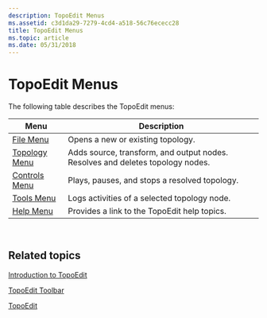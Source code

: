 ```yaml
---
description: TopoEdit Menus
ms.assetid: c3d1da29-7279-4cd4-a518-56c76ececc28
title: TopoEdit Menus
ms.topic: article
ms.date: 05/31/2018
---
```


# TopoEdit Menus

The following table describes the TopoEdit menus:



| Menu                               | Description                                                                    |
|------------------------------------|--------------------------------------------------------------------------------|
| [File Menu](file-menu.md)         | Opens a new or existing topology.                                              |
| [Topology Menu](topology-menu.md) | Adds source, transform, and output nodes. Resolves and deletes topology nodes. |
| [Controls Menu](controls-menu.md) | Plays, pauses, and stops a resolved topology.                                  |
| [Tools Menu](tools-menu.md)       | Logs activities of a selected topology node.                                   |
| [Help Menu](help-menu.md)         | Provides a link to the TopoEdit help topics.                                   |



 

## Related topics

<dl> <dt>

[Introduction to TopoEdit](introduction-to-topoedit.md)
</dt> <dt>

[TopoEdit Toolbar](topoedit-toolbar.md)
</dt> <dt>

[TopoEdit](topoedit.md)
</dt> </dl>

 

 



